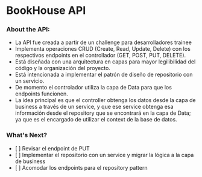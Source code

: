 # BookHouse API

<h3>About the API:</h3>
<ul>
  <li>La API fue creada a partir de un challenge para desarrolladores trainee</li>
  <li>Implementa operaciones CRUD (Create, Read, Update, Delete) con los respectivos endpoints en el controllador (GET, POST, PUT, DELETE).</li>
  <li>Está diseñada con una arquitectura en capas para mayor legilibilidad del código y la organización del proyecto.</li>
  <li>Está intencionada a implementar el patrón de diseño de repositorio con un servicio.</li>
  <li>De momento el controlador utiliza la capa de Data para que los endpoints funcionen.</li> 
  <li>La idea principal es que el controller obtenga los datos desde la capa de business a través de un service, y que ese service obtenga esa información desde el repository que se encontrará en la capa de Data; ya que es el encargado de utilizar el context de la base de datos.</li>
</ul>

<h3>What's Next?</h3>
<ul>
  <li>[ ] Revisar el endpoint de PUT</li>
  <li>[ ] Implementar el repositorio con un service y migrar la lógica a la capa de business</li>
  <li>[ ] Acomodar los endpoints para el repository pattern</li>
</ul>



